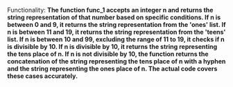 Functionality: **The function func_1 accepts an integer n and returns the string representation of that number based on specific conditions. If n is between 0 and 9, it returns the string representation from the 'ones' list. If n is between 11 and 19, it returns the string representation from the 'teens' list. If n is between 10 and 99, excluding the range of 11 to 19, it checks if n is divisible by 10. If n is divisible by 10, it returns the string representing the tens place of n. If n is not divisible by 10, the function returns the concatenation of the string representing the tens place of n with a hyphen and the string representing the ones place of n. The actual code covers these cases accurately.**